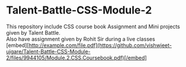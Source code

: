 # Talent-Battle-CSS-Module-2
This repository include CSS course book Assignment and Mini projects given by Talent Battle.  
Also have assignment given by Rohit Sir during a live classes  
[embed][http://example.com/file.pdf](https://github.com/vishwjeet-ujgare/Talent-Battle-CSS-Module-2/files/9944105/Module.2.CSS.Coursebook.pdf)[/embed] 

